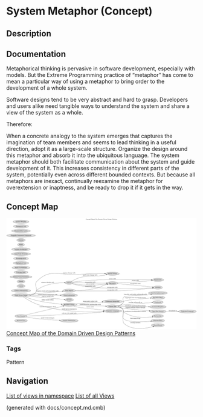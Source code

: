 # System Metaphor (Concept)
## Description


## Documentation
Metaphorical thinking is pervasive in software development, especially with
models. But the Extreme Programming practice of “metaphor” has come to mean a
particular way of using a metaphor to bring order to the development of a
whole system.

Software designs tend to be very abstract and hard to grasp. Developers and
users alike need tangible ways to understand the system and share a view of the
system as a whole.

Therefore:

When a concrete analogy to the system emerges that captures the imagination of
team members and seems to lead thinking in a useful direction, adopt it as a
large-scale structure. Organize the design around this metaphor and absorb it
into the ubiquitous language. The system metaphor should both facilitate
communication about the system and guide development of it. This increases
consistency in different parts of the system, potentially even across different
bounded contexts. But because all metaphors are inexact, continually reexamine
the metaphor for overextension or inaptness, and be ready to drop it if it gets
in the way.

## Concept Map
![Concept Map of the Domain Driven Design Patterns](../ddd/concept-view.png)
[Concept Map of the Domain Driven Design Patterns](../ddd/concept-view.md)

### Tags
Pattern


## Navigation
[List of views in namespace](./views-in-namespace.md)
[List of all Views](../views.md)

(generated with docs/concept.md.cmb)
